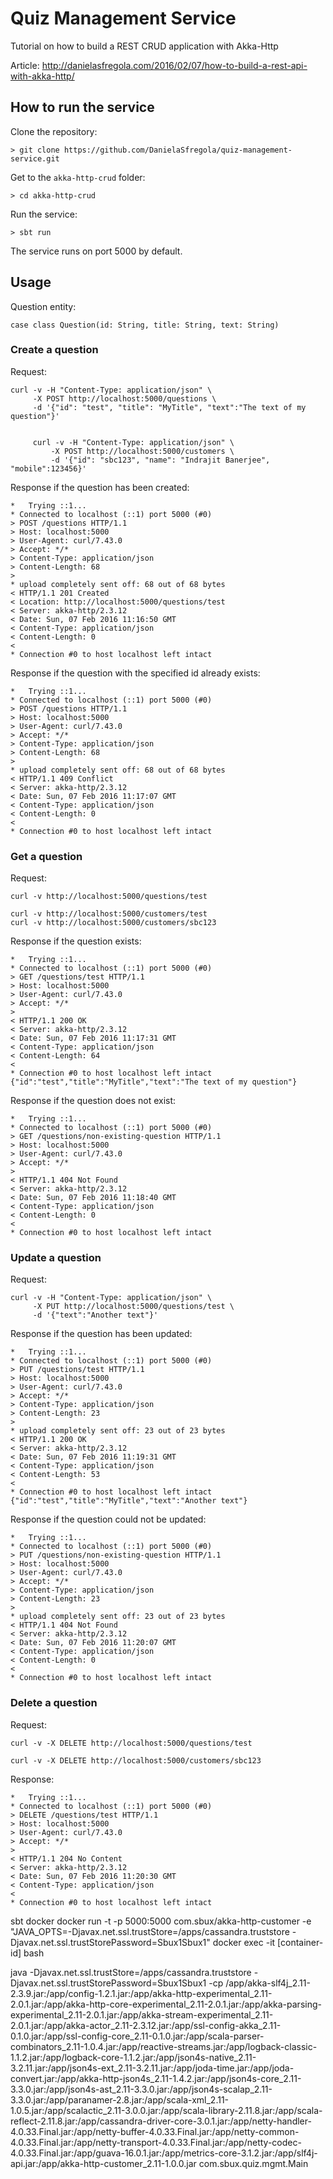 # Quiz Management Service
Tutorial on how to build a REST CRUD application with Akka-Http

Article: http://danielasfregola.com/2016/02/07/how-to-build-a-rest-api-with-akka-http/

## How to run the service
Clone the repository:
```
> git clone https://github.com/DanielaSfregola/quiz-management-service.git
```

Get to the `akka-http-crud` folder:
```
> cd akka-http-crud
```

Run the service:
```
> sbt run
```

The service runs on port 5000 by default.

## Usage

Question entity:
```
case class Question(id: String, title: String, text: String)
```

### Create a question
Request:
```
curl -v -H "Content-Type: application/json" \
	 -X POST http://localhost:5000/questions \
	 -d '{"id": "test", "title": "MyTitle", "text":"The text of my question"}'


	 curl -v -H "Content-Type: application/json" \
     	 -X POST http://localhost:5000/customers \
     	 -d '{"id": "sbc123", "name": "Indrajit Banerjee", "mobile":123456}'

```
Response if the question has been created:
```
*   Trying ::1...
* Connected to localhost (::1) port 5000 (#0)
> POST /questions HTTP/1.1
> Host: localhost:5000
> User-Agent: curl/7.43.0
> Accept: */*
> Content-Type: application/json
> Content-Length: 68
> 
* upload completely sent off: 68 out of 68 bytes
< HTTP/1.1 201 Created
< Location: http://localhost:5000/questions/test
< Server: akka-http/2.3.12
< Date: Sun, 07 Feb 2016 11:16:50 GMT
< Content-Type: application/json
< Content-Length: 0
< 
* Connection #0 to host localhost left intact

```
Response if the question with the specified id already exists:
```
*   Trying ::1...
* Connected to localhost (::1) port 5000 (#0)
> POST /questions HTTP/1.1
> Host: localhost:5000
> User-Agent: curl/7.43.0
> Accept: */*
> Content-Type: application/json
> Content-Length: 68
> 
* upload completely sent off: 68 out of 68 bytes
< HTTP/1.1 409 Conflict
< Server: akka-http/2.3.12
< Date: Sun, 07 Feb 2016 11:17:07 GMT
< Content-Type: application/json
< Content-Length: 0
< 
* Connection #0 to host localhost left intact
```


### Get a question
Request:
```
curl -v http://localhost:5000/questions/test

curl -v http://localhost:5000/customers/test
curl -v http://localhost:5000/customers/sbc123
```
Response if the question exists:
```
*   Trying ::1...
* Connected to localhost (::1) port 5000 (#0)
> GET /questions/test HTTP/1.1
> Host: localhost:5000
> User-Agent: curl/7.43.0
> Accept: */*
> 
< HTTP/1.1 200 OK
< Server: akka-http/2.3.12
< Date: Sun, 07 Feb 2016 11:17:31 GMT
< Content-Type: application/json
< Content-Length: 64
< 
* Connection #0 to host localhost left intact
{"id":"test","title":"MyTitle","text":"The text of my question"}
```
Response if the question does not exist:
```
*   Trying ::1...
* Connected to localhost (::1) port 5000 (#0)
> GET /questions/non-existing-question HTTP/1.1
> Host: localhost:5000
> User-Agent: curl/7.43.0
> Accept: */*
> 
< HTTP/1.1 404 Not Found
< Server: akka-http/2.3.12
< Date: Sun, 07 Feb 2016 11:18:40 GMT
< Content-Type: application/json
< Content-Length: 0
< 
* Connection #0 to host localhost left intact
```

### Update a question
Request:
```
curl -v -H "Content-Type: application/json" \
	 -X PUT http://localhost:5000/questions/test \
	 -d '{"text":"Another text"}'
```
Response if the question has been updated:
```
*   Trying ::1...
* Connected to localhost (::1) port 5000 (#0)
> PUT /questions/test HTTP/1.1
> Host: localhost:5000
> User-Agent: curl/7.43.0
> Accept: */*
> Content-Type: application/json
> Content-Length: 23
> 
* upload completely sent off: 23 out of 23 bytes
< HTTP/1.1 200 OK
< Server: akka-http/2.3.12
< Date: Sun, 07 Feb 2016 11:19:31 GMT
< Content-Type: application/json
< Content-Length: 53
< 
* Connection #0 to host localhost left intact
{"id":"test","title":"MyTitle","text":"Another text"}
```
Response if the question could not be updated:
```
*   Trying ::1...
* Connected to localhost (::1) port 5000 (#0)
> PUT /questions/non-existing-question HTTP/1.1
> Host: localhost:5000
> User-Agent: curl/7.43.0
> Accept: */*
> Content-Type: application/json
> Content-Length: 23
> 
* upload completely sent off: 23 out of 23 bytes
< HTTP/1.1 404 Not Found
< Server: akka-http/2.3.12
< Date: Sun, 07 Feb 2016 11:20:07 GMT
< Content-Type: application/json
< Content-Length: 0
< 
* Connection #0 to host localhost left intact
```

### Delete a question
Request:
```
curl -v -X DELETE http://localhost:5000/questions/test

curl -v -X DELETE http://localhost:5000/customers/sbc123
```
Response:
```
*   Trying ::1...
* Connected to localhost (::1) port 5000 (#0)
> DELETE /questions/test HTTP/1.1
> Host: localhost:5000
> User-Agent: curl/7.43.0
> Accept: */*
> 
< HTTP/1.1 204 No Content
< Server: akka-http/2.3.12
< Date: Sun, 07 Feb 2016 11:20:30 GMT
< Content-Type: application/json
< 
* Connection #0 to host localhost left intact
```


sbt docker
docker run -t -p 5000:5000 com.sbux/akka-http-customer -e "JAVA_OPTS=-Djavax.net.ssl.trustStore=/apps/cassandra.truststore -Djavax.net.ssl.trustStorePassword=Sbux1Sbux1"
docker exec -it [container-id] bash

java -Djavax.net.ssl.trustStore=/apps/cassandra.truststore -Djavax.net.ssl.trustStorePassword=Sbux1Sbux1 -cp /app/akka-slf4j_2.11-2.3.9.jar:/app/config-1.2.1.jar:/app/akka-http-experimental_2.11-2.0.1.jar:/app/akka-http-core-experimental_2.11-2.0.1.jar:/app/akka-parsing-experimental_2.11-2.0.1.jar:/app/akka-stream-experimental_2.11-2.0.1.jar:/app/akka-actor_2.11-2.3.12.jar:/app/ssl-config-akka_2.11-0.1.0.jar:/app/ssl-config-core_2.11-0.1.0.jar:/app/scala-parser-combinators_2.11-1.0.4.jar:/app/reactive-streams.jar:/app/logback-classic-1.1.2.jar:/app/logback-core-1.1.2.jar:/app/json4s-native_2.11-3.2.11.jar:/app/json4s-ext_2.11-3.2.11.jar:/app/joda-time.jar:/app/joda-convert.jar:/app/akka-http-json4s_2.11-1.4.2.jar:/app/json4s-core_2.11-3.3.0.jar:/app/json4s-ast_2.11-3.3.0.jar:/app/json4s-scalap_2.11-3.3.0.jar:/app/paranamer-2.8.jar:/app/scala-xml_2.11-1.0.5.jar:/app/scalactic_2.11-3.0.0.jar:/app/scala-library-2.11.8.jar:/app/scala-reflect-2.11.8.jar:/app/cassandra-driver-core-3.0.1.jar:/app/netty-handler-4.0.33.Final.jar:/app/netty-buffer-4.0.33.Final.jar:/app/netty-common-4.0.33.Final.jar:/app/netty-transport-4.0.33.Final.jar:/app/netty-codec-4.0.33.Final.jar:/app/guava-16.0.1.jar:/app/metrics-core-3.1.2.jar:/app/slf4j-api.jar:/app/akka-http-customer_2.11-1.0.0.jar com.sbux.quiz.mgmt.Main
